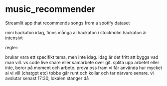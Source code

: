# music_recommender
Streamlit app that recommends songs from a spotify dataset




mini hackaton idag, finns många ai hackaton i stockholm
hackaton är intensivt


regler:

brukar vara ett specifikt tema, men inte idag.
idag är det fritt att bygga vad man vill.
vs code live share eller samarbete över git.
splita upp arbetet eller inte, beror på moment och arbete. prova oss fram
vi får använda hur mycket ai vi vill (chatgpt etc)
tobbe går runt och kollar och tar närvaro senare.
vi avslutar senast 17:30, lokalen stänger då
